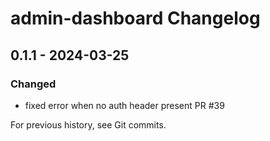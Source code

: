 # admin-dashboard Changelog

## 0.1.1 - 2024-03-25

### Changed

-   fixed error when no auth header present PR #39

For previous history, see Git commits.
